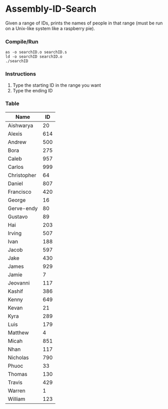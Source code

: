 # Assembly-ID-Search
Given a range of IDs, prints the names of people in that range (must be run on a Unix-like system like a raspberry pie).
### Compile/Run
```
as -o searchID.o searchID.s
ld -o searchID searchID.o
./searchID
```
### Instructions
1. Type the starting ID in the range you want
2. Type the ending ID
### Table
| Name | ID |
| --- | --- |
| Aishwarya | 20 |
| Alexis | 614 |
| Andrew | 500 |
| Bora | 275 |
| Caleb | 957 |
| Carlos | 999 |
| Christopher | 64 |
| Daniel | 807 |
| Francisco | 420 |
| George | 16 |
| Gerve-endy | 80 |
| Gustavo | 89 |
| Hai | 203 |
| Irving | 507 |
| Ivan | 188 |
| Jacob | 597 |
| Jake | 430 |
| James | 929 |
| Jamie | 7 |
| Jeovanni | 117 |
| Kashif | 386 |
| Kenny | 649 |
| Kevan | 21 |
| Kyra | 289 |
| Luis | 179 |
| Matthew | 4 |
| Micah | 851 |
| Nhan | 117 |
| Nicholas | 790 |
| Phuoc | 33 |
| Thomas | 130 |
| Travis | 429 |
| Warren | 1 |
| William | 123 |
